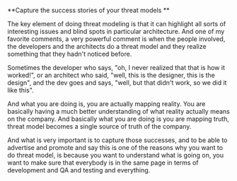 **Capture the success stories of your threat models **

The key element of doing threat modeling is that it can highlight all sorts of interesting issues and blind spots in particular architecture. And one of my favorite comments, a very powerful comment is when the people involved, the developers and the architects do a threat model and they realize something that they hadn't noticed before.

Sometimes the developer who says, "oh, I never realized that that is how it worked!", or an architect who said, "well, this is the designer, this is the design", and the dev goes and says, "well, but that didn't work, so we did it like this".

And what you are doing is, you are actually mapping reality. You are basically having a much better understanding of what reality actually means on the company. And basically what you are doing is you are mapping truth, threat model becomes a single source of truth of the company.

And what is very important is to capture those successes, and to be able to advertise and promote and say this is one of the reasons why you want to do threat model, is because you want to understand what is going on, you want to make sure that everybody is in the same page in terms of development and QA and testing and everything.
